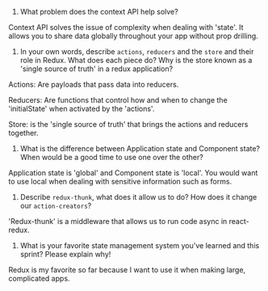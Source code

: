 1. What problem does the context API help solve?

Context API solves the issue of complexity when dealing with 'state'. It allows you to share data globally throughout your app without prop drilling.

1. In your own words, describe `actions`, `reducers` and the `store` and their role in Redux. What does each piece do? Why is the store known as a 'single source of truth' in a redux application?

Actions: Are payloads that pass data into reducers. 

Reducers: Are functions that control how and when to change the 'initialState' when activated by the 'actions'. 

Store: is the 'single source of truth' that brings the actions and reducers together.

1. What is the difference between Application state and Component state? When would be a good time to use one over the other?

Application state is 'global' and Component state is 'local'. You would want to use local when dealing with sensitive information such as forms.

1. Describe `redux-thunk`, what does it allow us to do? How does it change our `action-creators`?

'Redux-thunk' is a middleware that allows us to run code async in react-redux.

1. What is your favorite state management system you've learned and this sprint? Please explain why!

Redux is my favorite so far because I want to use it when making large, complicated apps.
